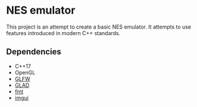 # NES emulator

This project is an attempt to create a basic NES emulator. It attempts to use features introduced in modern C++ standards.

## Dependencies
+ C++17
+ OpenGL
+ [GLFW](https://github.com/glfw/glfw)
+ [GLAD](https://glad.dav1d.de/)
+ [fmt](https://github.com/fmtlib/fmt)
+ [imgui](https://github.com/ocornut/imgui)
